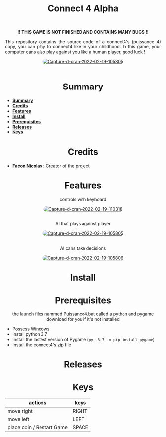 <h1 align="center">Connect 4 Alpha</h1>

<p align="center">
    <img src="https://img.shields.io/badge/Release-v1.0-blueviolet" alt="">
    <img src="https://img.shields.io/badge/Language-python-005255" alt="">
    <img src="https://img.shields.io/badge/Libraries-pygame_pygame__gui-00cfff" alt="">
    <img src="https://img.shields.io/badge/Size-57Ko-f12222" alt="">
    <img src="https://badges.frapsoft.com/os/v2/open-source.svg?v=103" alt="">
</p>

<p align="center"><b>!! THIS GAME IS NOT FINISHED AND CONTAINS MANY BUGS !!</b></p>
<p align="justify">This repository contains the source code of a connect4's (puissance 4) copy, you can play to connect4 like 
in your childhood. In this game, your computer cans also play against you like a human player, good luck ! </p>

<p align="center"><a href="https://ibb.co/4t1tTdT"><img style="border-radius: 10px;" src="https://i.ibb.co/7CkCW4W/Capture-d-cran-2022-02-19-105805.png" alt="Capture-d-cran-2022-02-19-105805" border="0"></a><br /><a target='_blank' href='https://fr.imgbb.com/'></a><br /></p>

<h1 align="center" id="summary">Summary</h1>

* **[Summary](#summary)**
* **[Credits](#credits)**
* **[Features](#features)**
* **[Install](#install)**
* **[Prerequisites](#prerequisites)**
* **[Releases](#releases)**
* **[Keys](#keys)**

<h1 align="center" id="credits">Credits</h1>

* **[Facon Nicolas](https://www.github.com/FACON-Nicolas/)** : Creator of the project 

<h1 align="center" id="features">Features</h1>

<p align="center">controls with keyboard</p>
<p align="center"><a href="https://ibb.co/C038sNS"><img style="border-radius: 10px;" src="https://i.ibb.co/q13jFX2/Capture-d-cran-2022-02-19-110318.png" alt="Capture-d-cran-2022-02-19-110318" border="0"></a><br /><a target='_blank' href='https://fr.imgbb.com/'></a><br /></p>
<p align="center">AI that plays against player</p>
<p align="center"><a href="https://ibb.co/4t1tTdT"><img style="border-radius: 10px;" src="https://i.ibb.co/7CkCW4W/Capture-d-cran-2022-02-19-105805.png" alt="Capture-d-cran-2022-02-19-105805" border="0"></a><br /><a target='_blank' href='https://fr.imgbb.com/'></a><br /></p>
<p align="center">AI cans take decisions</p>
<p align="center"><a href="https://ibb.co/7KkLMVN"><img style="border-radius: 10px;" src="https://i.ibb.co/RcjdrP4/Capture-d-cran-2022-02-19-105806.png" alt="Capture-d-cran-2022-02-19-105806" border="0"></a></p>

<h1 align="center" id="install">Install</h1>

<h1 align="center" id="prerequisites">Prerequisites</h1>

<p align="center">the launch files nammed Puissance4.bat called a python and pygame download for you if it's not installed</p>

 - Possess Windows
 - Install python 3.7
 - Install the lastest version of Pygame (``py -3.7 -m pip install pygame``)
 - Install the connect4's zip file

<h1 align="center" id="releases">Releases</h1>

<h1 align="center" id="keys">Keys</h1>

| actions | keys |
|---------|------|
| move right | RIGHT |
| move left  | LEFT |
| place coin / Restart Game | SPACE |
